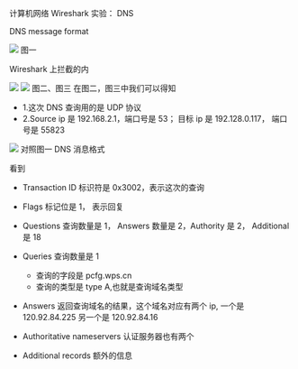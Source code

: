 计算机网络 Wireshark 实验： DNS

DNS message format

<img src="imag/ws_dns.png">
图一

Wireshark 上拦截的内

<img src="imag/ws_6.png">
<img src="imag/ws_7.png">
图二、图三
在图二，图三中我们可以得知

- 1.这次 DNS 查询用的是 UDP 协议
- 2.Source ip 是 192.168.2.1，端口号是 53； 目标 ip 是 192.128.0.117， 端口号是 55823


<img src="imag/ws_8.png">
对照图一 DNS 消息格式

看到

- Transaction ID 标识符是 0x3002，表示这次的查询
- Flags 标记位是 1， 表示回复
- Questions 查询数量是 1， Answers 数量是 2，Authority  是 2，  Additional 是 18
- Queries 查询数量是 1
    - 查询的字段是 pcfg.wps.cn
    - 查询的类型是 type A,也就是查询域名类型

- Answers 返回查询域名的结果，这个域名对应有两个 ip, 一个是 120.92.84.225 另一个是 120.92.84.16
- Authoritative nameservers 认证服务器也有两个
- Additional records 额外的信息

